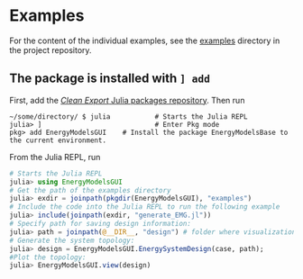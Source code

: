 # Examples

For the content of the individual examples, see the [examples](https://gitlab.sintef.no/clean_export/energymodelsgui.jl/-/tree/main/examples) directory in the project repository.

## The package is installed with `] add`

First, add the [*Clean Export* Julia packages repository](https://gitlab.sintef.no/clean_export/registrycleanexport). Then run 
```
~/some/directory/ $ julia           # Starts the Julia REPL
julia> ]                            # Enter Pkg mode 
pkg> add EnergyModelsGUI    # Install the package EnergyModelsBase to the current environment.
```
From the Julia REPL, run
```julia
# Starts the Julia REPL
julia> using EnergyModelsGUI
# Get the path of the examples directory
julia> exdir = joinpath(pkgdir(EnergyModelsGUI), "examples")
# Include the code into the Julia REPL to run the following example
julia> include(joinpath(exdir, "generate_EMG.jl"))
# Specify path for saving design information:
julia> path = joinpath(@__DIR__, "design") # folder where visualization info is saved and retrieved
# Generate the system topology:
julia> design = EnergyModelsGUI.EnergySystemDesign(case, path);
#Plot the topology:
julia> EnergyModelsGUI.view(design)
```